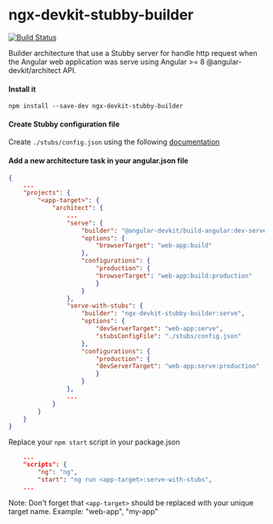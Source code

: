 # ngx-devkit-stubby-builder
[travis-image]: https://api.travis-ci.org/gpincheiraa/ngx-devkit-stubby-builder.svg?branch=master
[travis-url]: https://travis-ci.org/gpincheiraa/ngx-devkit-stubby-builder

[![Build Status][travis-image]][travis-url]

Builder architecture that use a Stubby server for handle http request when the Angular web application was serve using Angular >= 8 @angular-devkit/architect API.

#### Install it
```
npm install --save-dev ngx-devkit-stubby-builder
```

#### Create Stubby configuration file

Create `./stubs/config.json` using the following [documentation](https://github.com/mrak/stubby4node#json-1)


#### Add a new architecture task in your angular.json file
```json
{
    ...
    "projects": {
        "<app-target>": {
            "architect": {
                ...
                "serve": {
                    "builder": "@angular-devkit/build-angular:dev-server",
                    "options": {
                        "browserTarget": "web-app:build"
                    },
                    "configurations": {
                        "production": {
                        "browserTarget": "web-app:build:production"
                        }
                    }
                },
                "serve-with-stubs": {
                    "builder": "ngx-devkit-stubby-builder:serve",
                    "options": {
                        "devServerTarget": "web-app:serve",
                        "stubsConfigFile": "./stubs/config.json"
                    },
                    "configurations": {
                        "production": {
                        "devServerTarget": "web-app:serve:production"
                        }
                    }
                },
                ...
            }
        }
    }
}
```

Replace your `npm start` script in your package.json 

```json
    ...
    "scripts": {
        "ng": "ng",
        "start": "ng run <app-target>:serve-with-stubs",
    ...
```

Note: Don't forget that `<app-target>` should be replaced with your unique target name. Example: "web-app", "my-app" 

